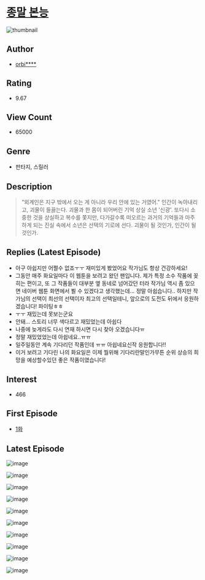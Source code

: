 # [종말 본능](https://comic.naver.com/bestChallenge/list?titleId=791160)
![thumbnail](https://image-comic.pstatic.net/user_contents_data/challenge_comic/2022/02/23/353982/thumbnail_202x1646bd4df16_4030_4b0c_8011_835f6b01a94d_00000098.JPEG)

## Author
- [orbi****](https://comic.naver.com/artistTitle?id=353982)

## Rating
- 9.67

## View Count
- 65000

## Genre
- 판타지, 스릴러

## Description
> "외계인은 지구 밖에서 오는 게 아니라 우리 안에 있는 거였어." 인간이 녹아내리고, 괴물이 들끓는다. 괴물과 한 몸이 되어버린 기억 상실 소년 '신광'. 또다시 소중한 것을 상실하고 복수를 쫓지만, 다가갈수록 떠오르는 과거의 기억들과 마주하게 되는 진실 속에서 소년은 선택의 기로에 선다. 괴물이 될 것인가, 인간이 될 것인가.

## Replies (Latest Episode)
- 아구 아쉽지만 어쩔수 없죠ㅜㅜ 재미있게 봤었어요 작가님도 항상 건강하세요!
- 그동안 매주 화요일마다 이 웹툰을 보려고 왔던 팬입니다. 제가 특정 소수 작품에 꽂히는 편이고, 또 그 작품들이 대부분 옆 동네로 넘어갔던 터라 작가님 역시 좀 있으면 네이버 웹툰 화면에서 뵐 수 있겠다고 생각했는데… 정말 아쉽습니다.. 하지만 작가님의 선택이 최선의 선택이자 최고의 선택일테니, 앞으로의 도전도 뒤에서 응원하겠습니다! 파이팅ㅎㅎ
- ㅜㅜ 재밌는데 못보는군요
- 안돼... 스토리 너무 색다르고 재밌었는데 아쉽다
- 나중에 늦게라도 다시 연재 하시면 다시 찾아 오겠습니다ㅠ
- 정말 재밌었었는데 아쉽네요..ㅠㅠ
- 일주일동안 계속 기다리던 작품인데 ㅠㅠ 아쉽네요신작 응원합니다!!
- 이거 보려고 기다린 나의 화요일은 이제 뭘위해 기다리란말인가무튼 순위 상승의 희망을 예상할수있던 좋은 작품이였습니다!

## Interest
- 466

## First Episode
- [1화](https://comic.naver.com/bestChallenge/detail?titleId=791160&no=1)

## Latest Episode
![image](https://image-comic.pstatic.net/user_contents_data/challenge_comic/2022/04/27/353982/upload_3474017150420007012.jpeg)

![image](https://image-comic.pstatic.net/user_contents_data/challenge_comic/2022/04/26/353982/upload_7075772276098348851.jpeg)

![image](https://image-comic.pstatic.net/user_contents_data/challenge_comic/2022/04/26/353982/upload_7220507579420914226.jpeg)

![image](https://image-comic.pstatic.net/user_contents_data/challenge_comic/2022/04/26/353982/upload_7090182457537159780.jpeg)

![image](https://image-comic.pstatic.net/user_contents_data/challenge_comic/2022/04/26/353982/upload_7234242463923791416.jpeg)

![image](https://image-comic.pstatic.net/user_contents_data/challenge_comic/2022/04/26/353982/upload_7148732572756161587.jpeg)

![image](https://image-comic.pstatic.net/user_contents_data/challenge_comic/2022/04/26/353982/upload_3976789755204690993.jpeg)

![image](https://image-comic.pstatic.net/user_contents_data/challenge_comic/2022/04/26/353982/upload_3487584028804277094.jpeg)

![image](https://image-comic.pstatic.net/user_contents_data/challenge_comic/2022/04/26/353982/upload_7148674079593543474.jpeg)

![image](https://image-comic.pstatic.net/user_contents_data/challenge_comic/2022/04/27/353982/upload_7003718878223753574.jpeg)
